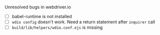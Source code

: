 Unresolved bugs in webdriver.io

- [ ] babel-runtime is not installed
- [ ] `wdio config` doesn't work. Need a return statement after `inquirer` call
- [ ] `build/lib/helpers/wdio.conf.ejs` is missing
